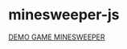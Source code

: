 # minesweeper-js
<a href="https://minesweeper2.muhammadansari1.repl.co" target="_blank">DEMO GAME MINESWEEPER</a>
